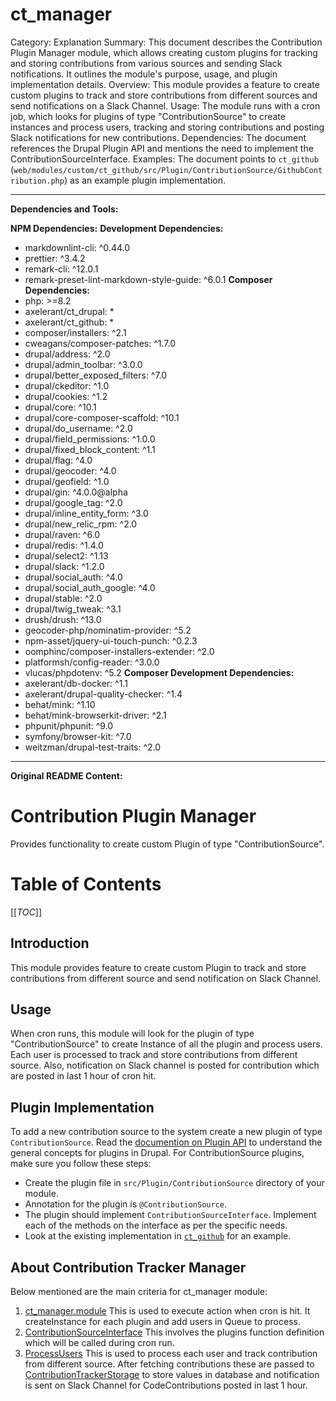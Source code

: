 # ct_manager

Category: Explanation
Summary: This document describes the Contribution Plugin Manager module, which allows creating custom plugins for tracking and storing contributions from various sources and sending Slack notifications. It outlines the module's purpose, usage, and plugin implementation details.
Overview: This module provides a feature to create custom plugins to track and store contributions from different sources and send notifications on a Slack Channel. 
Usage: The module runs with a cron job, which looks for plugins of type "ContributionSource" to create instances and process users, tracking and storing contributions and posting Slack notifications for new contributions.
Dependencies: The document references the Drupal Plugin API and mentions the need to implement the ContributionSourceInterface.
Examples: The document points to `ct_github` (`web/modules/custom/ct_github/src/Plugin/ContributionSource/GithubContribution.php`) as an example plugin implementation.

---

**Dependencies and Tools:**

**NPM Dependencies:**
**Development Dependencies:**
- markdownlint-cli: ^0.44.0
- prettier: ^3.4.2
- remark-cli: ^12.0.1
- remark-preset-lint-markdown-style-guide: ^6.0.1
**Composer Dependencies:**
- php: >=8.2
- axelerant/ct_drupal: *
- axelerant/ct_github: *
- composer/installers: ^2.1
- cweagans/composer-patches: ^1.7.0
- drupal/address: ^2.0
- drupal/admin_toolbar: ^3.0.0
- drupal/better_exposed_filters: ^7.0
- drupal/ckeditor: ^1.0
- drupal/cookies: ^1.2
- drupal/core: ^10.1
- drupal/core-composer-scaffold: ^10.1
- drupal/do_username: ^2.0
- drupal/field_permissions: ^1.0.0
- drupal/fixed_block_content: ^1.1
- drupal/flag: ^4.0
- drupal/geocoder: ^4.0
- drupal/geofield: ^1.0
- drupal/gin: ^4.0.0@alpha
- drupal/google_tag: ^2.0
- drupal/inline_entity_form: ^3.0
- drupal/new_relic_rpm: ^2.0
- drupal/raven: ^6.0
- drupal/redis: ^1.4.0
- drupal/select2: ^1.13
- drupal/slack: ^1.2.0
- drupal/social_auth: ^4.0
- drupal/social_auth_google: ^4.0
- drupal/stable: ^2.0
- drupal/twig_tweak: ^3.1
- drush/drush: ^13.0
- geocoder-php/nominatim-provider: ^5.2
- npm-asset/jquery-ui-touch-punch: ^0.2.3
- oomphinc/composer-installers-extender: ^2.0
- platformsh/config-reader: ^3.0.0
- vlucas/phpdotenv: ^5.2
**Composer Development Dependencies:**
- axelerant/db-docker: ^1.1
- axelerant/drupal-quality-checker: ^1.4
- behat/mink: ^1.10
- behat/mink-browserkit-driver: ^2.1
- phpunit/phpunit: ^9.0
- symfony/browser-kit: ^7.0
- weitzman/drupal-test-traits: ^2.0

---

**Original README Content:**

# Contribution Plugin Manager

Provides functionality to create custom Plugin of type "ContributionSource".

# Table of Contents

[[_TOC_]]

## Introduction

This module provides feature to create custom Plugin to track and store
contributions from different source and send notification on Slack Channel.

## Usage

When cron runs, this module will look for the plugin of type "ContributionSource" to create Instance of all the plugin and process users. Each user is processed to track and store contributions from different source. Also, notification on Slack channel is posted for contribution which are posted in last 1 hour of cron hit.

## Plugin Implementation

To add a new contribution source to the system create a new plugin of type `ContributionSource`. Read the [documention on Plugin API](https://www.drupal.org/docs/drupal-apis/plugin-api) to understand the general concepts for plugins in Drupal. For ContributionSource plugins, make sure you follow these steps:

- Create the plugin file in `src/Plugin/ContributionSource` directory of your module.
- Annotation for the plugin is `@ContributionSource`.
- The plugin should implement `ContributionSourceInterface`. Implement each of the methods on the interface as per the specific needs.
- Look at the existing implementation in [`ct_github`](web/modules/custom/ct_github/src/Plugin/ContributionSource/GithubContribution.php) for an example.

## About Contribution Tracker Manager

Below mentioned are the main criteria for ct_manager module:
1. [ct_manager.module](web/modules/custom/ct_manager/ct_manager.module) This is used to execute action when cron is hit. It createInstance for each plugin and add users in Queue to process.
2. [ContributionSourceInterface](web/modules/custom/ct_manager/src/ContributionSourceInterface.php) This involves the plugins function definition which will be called during cron run.
3. [ProcessUsers](web/modules/custom/ct_manager/src/Plugin/QueueWorker/ProcessUsers.php) This is used to process each user and track contribution from different source. After fetching contributions these are passed to [ContributionTrackerStorage](web/modules/custom/ct_manager/src/ContributionTrackerStorage.php) to store values in database and notification is sent on Slack Channel for CodeContributions posted in last 1 hour.
